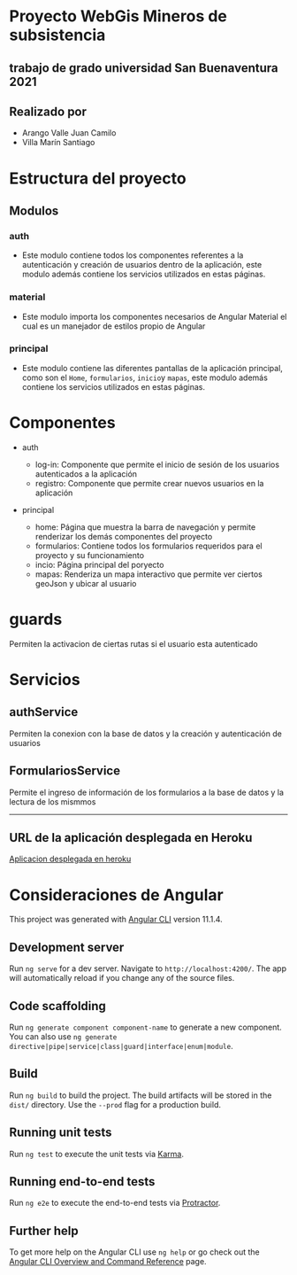 # **Proyecto WebGis Mineros de subsistencia**
## trabajo de grado universidad San Buenaventura 2021
## Realizado por
- Arango Valle Juan Camilo
- Villa Marín Santiago

# Estructura del proyecto
## Modulos
### **auth**
- Este modulo contiene todos los componentes referentes a la autenticación y creación de usuarios dentro de la aplicación, este modulo además contiene los servicios utilizados en estas páginas.
### **material**
- Este modulo importa los componentes necesarios de Angular Material el cual es un manejador de estilos propio de Angular
### **principal**
- Este modulo contiene las diferentes pantallas de la aplicación principal, como son el `Home`, `formularios`, `inicio`y `mapas`, este modulo además contiene los servicios utilizados en estas páginas.
# Componentes
- auth
    - log-in: 
        Componente que permite el inicio de sesión de los usuarios autenticados a la aplicación
    - registro:
        Componente que permite crear nuevos usuarios en la aplicación

- principal
    - home: 
    Página que muestra la barra de navegación y permite renderizar los demás componentes del proyecto
    - formularios:
    Contiene todos los formularios requeridos para el proyecto y su funcionamiento
    - incio:
    Página principal del poryecto
    - mapas:
    Renderiza un mapa interactivo que permite ver ciertos geoJson y ubicar al usuario
# guards
Permiten la activacion de ciertas rutas si el usuario esta autenticado
# Servicios
## authService
Permiten la conexion con la base de datos y la creación y autenticación de usuarios

## FormulariosService
Permite el ingreso de información de los formularios a la base de datos y la lectura de los mismmos
<hr>

## URL de la aplicación desplegada en Heroku
[Aplicacion desplegada en heroku][url]

[url]:https://webappmineros.herokuapp.com/


# Consideraciones de Angular
This project was generated with [Angular CLI](https://github.com/angular/angular-cli) version 11.1.4.

## Development server

Run `ng serve` for a dev server. Navigate to `http://localhost:4200/`. The app will automatically reload if you change any of the source files.

## Code scaffolding

Run `ng generate component component-name` to generate a new component. You can also use `ng generate directive|pipe|service|class|guard|interface|enum|module`.

## Build

Run `ng build` to build the project. The build artifacts will be stored in the `dist/` directory. Use the `--prod` flag for a production build.

## Running unit tests

Run `ng test` to execute the unit tests via [Karma](https://karma-runner.github.io).

## Running end-to-end tests

Run `ng e2e` to execute the end-to-end tests via [Protractor](http://www.protractortest.org/).

## Further help

To get more help on the Angular CLI use `ng help` or go check out the [Angular CLI Overview and Command Reference](https://angular.io/cli) page.
